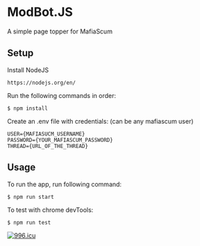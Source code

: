 # ModBot.JS
A simple page topper for MafiaScum

## Setup
Install NodeJS

	https://nodejs.org/en/

Run the following commands in order:

	$ npm install

Create an .env file with credentials: (can be any mafiascum user)

	USER={MAFIASUCM_USERNAME}
	PASSWORD={YOUR_MAFIASCUM_PASSWORD}
	THREAD={URL_OF_THE_THREAD}

## Usage
To run the app, run following command:

	$ npm run start

To test with chrome devTools:

	$ npm run test

[![996.icu](https://img.shields.io/badge/link-996.icu-red.svg)](https://996.icu)